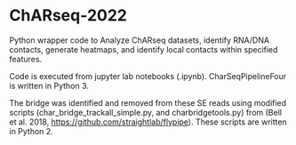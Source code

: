 # ChARseq-2022
Python wrapper code to Analyze ChARseq datasets, identify RNA/DNA contacts, generate heatmaps, and identify local contacts within specified features.

Code is executed from jupyter lab notebooks (.ipynb). CharSeqPipelineFour is written in Python 3.

The bridge was identified and removed from these SE reads using modified scripts (char_bridge_trackall_simple.py, and charbridgetools.py) from (Bell et al. 2018, https://github.com/straightlab/flypipe). These scripts are written in Python 2.
